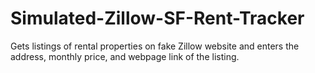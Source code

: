 # Simulated-Zillow-SF-Rent-Tracker
Gets listings of rental properties on fake Zillow website and enters the address, monthly price, and webpage link of the listing.
